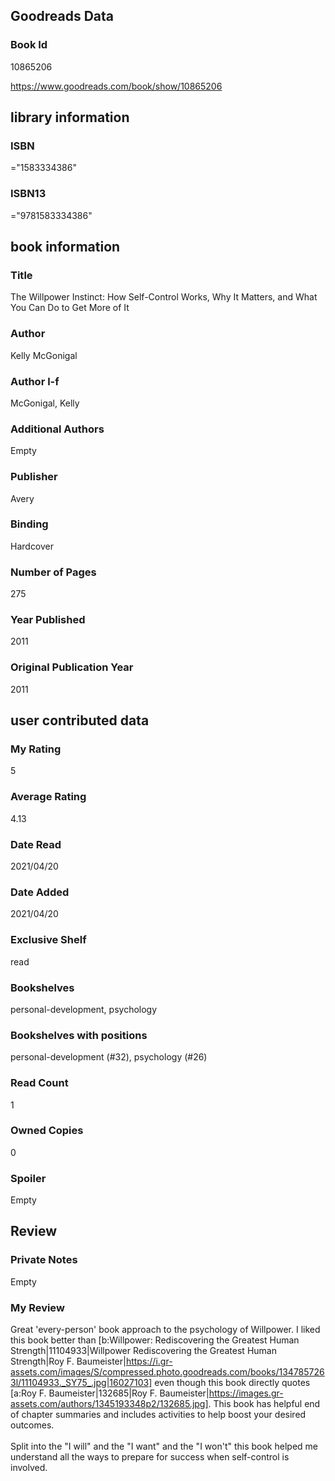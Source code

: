 <!-- This template shows how to bulk convert all columns of data into one markdown file -->
<!-- caveat: substitution key matches column headers from default export. You will get a KeyError if there's a mismatch -->

## Goodreads Data

### Book Id 

10865206

https://www.goodreads.com/book/show/10865206

## library information

### ISBN 
="1583334386"

### ISBN13 
="9781583334386"

## book information

### Title
The Willpower Instinct: How Self-Control Works, Why It Matters, and What You Can Do to Get More of It

### Author 
Kelly McGonigal

### Author l-f 
McGonigal, Kelly

### Additional Authors
Empty

### Publisher 
Avery

### Binding
Hardcover

### Number of Pages
275

### Year Published
2011

### Original Publication Year 
2011

## user contributed data

### My Rating
5

### Average Rating
4.13

### Date Read
2021/04/20

### Date Added
2021/04/20

### Exclusive Shelf
read

### Bookshelves
personal-development, psychology

### Bookshelves with positions
personal-development (#32), psychology (#26)

### Read Count
1

### Owned Copies
0

### Spoiler 
Empty

## Review

### Private Notes
Empty

### My Review
Great 'every-person' book approach to the psychology of Willpower. I liked this book better than [b:Willpower: Rediscovering the Greatest Human Strength|11104933|Willpower  Rediscovering the Greatest Human Strength|Roy F. Baumeister|https://i.gr-assets.com/images/S/compressed.photo.goodreads.com/books/1347857263l/11104933._SY75_.jpg|16027103] even though this book directly quotes [a:Roy F. Baumeister|132685|Roy F. Baumeister|https://images.gr-assets.com/authors/1345193348p2/132685.jpg]. This book has helpful end of chapter summaries and includes activities to help boost your desired outcomes.<br/><br/>Split into the "I will" and the "I want" and the "I won't" this book helped me understand all the ways to prepare for success when self-control is involved.
